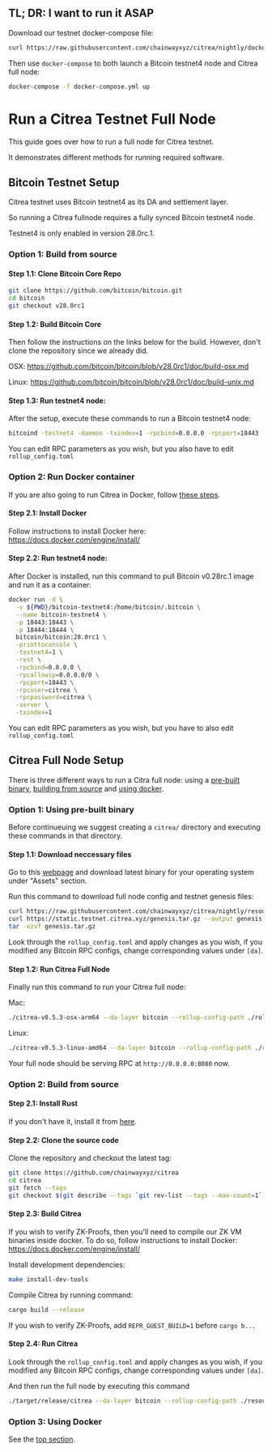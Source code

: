
## TL; DR: I want to run it ASAP
Download our testnet docker-compose file:

```sh
curl https://raw.githubusercontent.com/chainwayxyz/citrea/nightly/docker-compose.yml --output docker-compose.yml
```

Then use `docker-compose` to both launch a Bitcoin testnet4 node and Citrea full node:
```sh
docker-compose -f docker-compose.yml up
```

# Run a Citrea Testnet Full Node

This guide goes over how to run a full node for Citrea testnet.

It demonstrates different methods for running required software.


## Bitcoin Testnet Setup

Citrea testnet uses Bitcoin testnet4 as its DA and settlement layer.

So running a Citrea fullnode requires a fully synced Bitcoin testnet4 node.

Testnet4 is only enabled in version 28.0rc.1.

### Option 1: Build from source

#### Step 1.1: Clone Bitcoin Core Repo


```sh
git clone https://github.com/bitcoin/bitcoin.git
cd bitcoin
git checkout v28.0rc1
```

#### Step 1.2: Build Bitcoin Core

Then follow the instructions on the links below for the build. However, don't clone the repository since we already did.

OSX: https://github.com/bitcoin/bitcoin/blob/v28.0rc1/doc/build-osx.md

Linux: https://github.com/bitcoin/bitcoin/blob/v28.0rc1/doc/build-unix.md


#### Step 1.3: Run testnet4 node:

After the setup, execute these commands to run a Bitcoin testnet4 node:

```sh
bitcoind -testnet4 -daemon -txindex=1 -rpcbind=0.0.0.0 -rpcport=18443 -rpcuser=citrea -rpcpassword=citrea 
```

You can edit RPC parameters as you wish, but you also have to edit `rollup_config.toml`

### Option 2: Run Docker container

If you are also going to run Citrea in Docker, follow [these steps](#tl-dr-i-want-to-run-it-asap).

#### Step 2.1: Install Docker

Follow instructions to install Docker here: https://docs.docker.com/engine/install/

#### Step 2.2: Run testnet4 node:

After Docker is installed, run this command to pull Bitcoin v0.28rc.1 image and run it as a container:

```sh
docker run -d \
  -v ${PWD}/bitcoin-testnet4:/home/bitcoin/.bitcoin \
  --name bitcoin-testnet4 \
  -p 18443:18443 \
  -p 18444:18444 \
  bitcoin/bitcoin:28.0rc1 \
  -printtoconsole \
  -testnet4=1 \
  -rest \
  -rpcbind=0.0.0.0 \
  -rpcallowip=0.0.0.0/0 \
  -rpcport=18443 \
  -rpcuser=citrea \
  -rpcpassword=citrea \
  -server \
  -txindex=1
```

You can edit RPC parameters as you wish, but you have to also edit `rollup_config.toml`


## Citrea Full Node Setup

There is three different ways to run a Citra full node: using a [pre-built binary](#option-1-using-pre-built-binary), [building from source](#option-2-build-from-source) and [using docker](#option-3-using-docker).

### Option 1: Using pre-built binary

Before continueuing we suggest creating a `citrea/` directory and executing these commands in that directory.

#### Step 1.1: Download neccessary files

Go to this [webpage](https://github.com/chainwayxyz/citrea/releases) and download latest binary for your operating system under "Assets" section.

Run this command to download full node config and testnet genesis files:
```sh
curl https://raw.githubusercontent.com/chainwayxyz/citrea/nightly/resources/configs/testnet/rollup_config.toml --output rollup_config.toml
curl https://static.testnet.citrea.xyz/genesis.tar.gz --output genesis.tar.gz
tar -xzvf genesis.tar.gz
```

Look through the `rollup_config.toml` and apply changes as you wish, if you modified any Bitcoin RPC configs, change corresponding values under `[da]`.

#### Step 1.2: Run Citrea Full Node

Finally run this command to run your Citrea full node:

Mac:
```sh
./citrea-v0.5.3-osx-arm64 --da-layer bitcoin --rollup-config-path ./rollup_config.toml --genesis-paths ./genesis
```

Linux:
```sh
./citrea-v0.5.3-linux-amd64 --da-layer bitcoin --rollup-config-path ./rollup_config.toml --genesis-paths ./genesis
```

Your full node should be serving RPC at `http://0.0.0.0:8080` now.

### Option 2: Build from source


#### Step 2.1: Install Rust

If you don't have it, install it from [here](https://www.rust-lang.org/tools/install).


#### Step 2.2: Clone the source code

Clone the repository and checkout the latest tag:
```sh
git clone https://github.com/chainwayxyz/citrea
cd citrea
git fetch --tags
git checkout $(git describe --tags `git rev-list --tags --max-count=1`)
```

#### Step 2.3: Build Citrea
If you wish to verify ZK-Proofs, then you'll need to compile our ZK VM binaries inside docker. To do so, follow instructions to install Docker: https://docs.docker.com/engine/install/

Install development dependencies:

```sh
make install-dev-tools
```

Compile Citrea by running command:

```sh
cargo build --release
```

If you wish to verify ZK-Proofs, add `REPR_GUEST_BUILD=1` before `cargo b...`

#### Step 2.4: Run Citrea

Look through the `rollup_config.toml` and apply changes as you wish, if you modified any Bitcoin RPC configs, change corresponding values under `[da]`.

And then run the full node by executing this command

```sh
./target/release/citrea --da-layer bitcoin --rollup-config-path ./resources/configs/testnet/rollup_config.toml --genesis-paths ./resources/genesis/testnet
```

### Option 3: Using Docker

See the [top section](#tl-dr-i-want-to-run-it-asap).